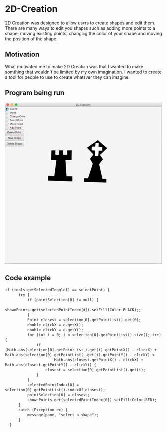 # 2D-Creation
2D Creation was designed to allow users to create shapes and edit them. There are many ways to edit you shapes such as adding more points to a shape, moving existing points, changing the color of your shape and moving the position of the shape.
## <h2> Motivation
What motivated me to make 2D Creation was that I wanted to make somthing that wouldn't be limited by my own imagination. I wanted to create a tool for people to use to create whatever they can imagine.
## <h2> Program being run
![chess pieces](https://github.com/dallinsavage/2D-Creation/blob/main/Screen%20Shot%202021-03-22%20at%203.49.37%20PM.png)
## <h2> Code example
  ```
  if (tools.getSelectedToggle() == selectPoint) {
		try {
			if (pointSelection[0] != null) {
				shownPoints.get(selectedPointIndex[0]).setFill(Color.BLACK);;
			}
			Point closest = selection[0].getPointList().get(0);
			double clickX = e.getX();
			double clickY = e.getY();
			for (int i = 0; i < selection[0].getPointList().size(); i++) {
				if (Math.abs(selection[0].getPointList().get(i).getPointX() - clickX) + Math.abs(selection[0].getPointList().get(i).getPointY() - clickY) <
						Math.abs(closest.getPointX() - clickX) + Math.abs(closest.getPointY() - clickY)) {
					closest = selection[0].getPointList().get(i);
				}
			}
			selectedPointIndex[0] = selection[0].getPointList().indexOf(closest);
			pointSelection[0] = closest;
			shownPoints.get(selectedPointIndex[0]).setFill(Color.RED);
		}
		catch (Exception ex) {
			message(pane, "select a shape");
		}
	}
  ```
